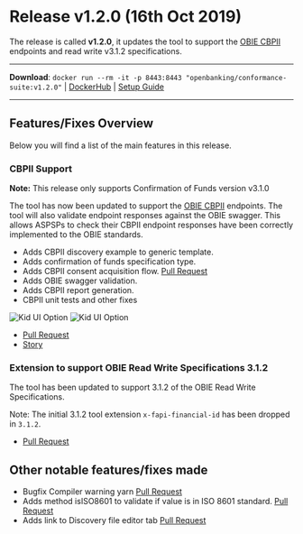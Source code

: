 # Release v1.2.0 (16th Oct 2019)

The release is called **v1.2.0**, it updates the tool to support the [OBIE CBPII](https://openbanking.atlassian.net/wiki/spaces/DZ/pages/1077806537/Confirmation+of+Funds+API+Specification+-+v3.1.2) endpoints and read write v3.1.2 specifications.

---
**Download**: `docker run --rm -it -p 8443:8443 "openbanking/conformance-suite:v1.2.0"` | [DockerHub](https://hub.docker.com/r/openbanking/conformance-suite) | [Setup Guide](https://bitbucket.org/openbankingteam/conformance-suite/src/develop/docs/setup-guide.md)

---

## Features/Fixes Overview

Below you will find a list of the main features in this release.

### CBPII Support

**Note:** This release only supports Confirmation of Funds version v3.1.0

The tool has now been updated to support the [OBIE CBPII](https://openbanking.atlassian.net/wiki/spaces/DZ/pages/1077806537/Confirmation+of+Funds+API+Specification+-+v3.1.2) endpoints. The tool will also validate endpoint responses against the OBIE swagger. This allows ASPSPs to check their CBPII endpoint responses have been correctly implemented to the OBIE standards.

* Adds CBPII discovery example to generic template.
* Adds confirmation of funds specification type.
* Adds CBPII consent acquisition flow. [Pull Request](https://bitbucket.org/openbankingteam/conformance-suite/pull-requests/477)
* Adds OBIE swagger validation.
* Adds CBPII report generation.
* CBPII unit tests and other fixes

![Kid UI Option](https://bitbucket.org/repo/z8qkBnL/images/2930055367-Screenshot%202019-10-15%20at%2014.16.47.png)
![Kid UI Option](https://bitbucket.org/repo/z8qkBnL/images/3698515690-Screenshot%202019-10-06%20at%2019.23.57.png)

* [Pull Request](https://bitbucket.org/openbankingteam/conformance-suite/pull-requests/478#chg-manifests/ob_3.1_cbpii_fca.json)
* [Story](https://openbanking.atlassian.net/browse/REFAPP-930)

### Extension to support OBIE Read Write Specifications 3.1.2

The tool has been updated to support 3.1.2 of the OBIE Read Write Specifications.

Note: The initial 3.1.2 tool extension `x-fapi-financial-id` has been dropped in `3.1.2`.

* [Pull Request](https://bitbucket.org/openbankingteam/conformance-suite/pull-requests/475)

## Other notable features/fixes made

* Bugfix Compiler warning yarn [Pull Request](https://bitbucket.org/openbankingteam/conformance-suite/pull-requests/462)
* Adds method isISO8601 to validate if value is in ISO 8601 standard.  [Pull Request](https://bitbucket.org/openbankingteam/conformance-suite/pull-requests/468)
* Adds link to Discovery file editor tab [Pull Request](https://bitbucket.org/openbankingteam/conformance-suite/pull-requests/472)